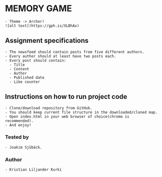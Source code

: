 # MEMORY GAME
    - Theme -> Archer!
    ![alt text](https://gph.is/XLBhAx)

## Assignment specifications
    - The newsfeed should contain posts from five different authors.
    - Every author should at least have two posts each.
    - Every post should contain:
      - Title
      - Content
      - Author
      - Published date
      - Like counter

## Instructions on how to run project code
    - Clone/download repository from GitHub.
    - You should keep current file structure in the downloaded/cloned map.
    - Open index.html in your web browser of choice(chrome is recommended).
    - And enjoy!

### Tested by
    - Joakim Sjöbäck.

### Author
    - Kristian Liljander Kurki
